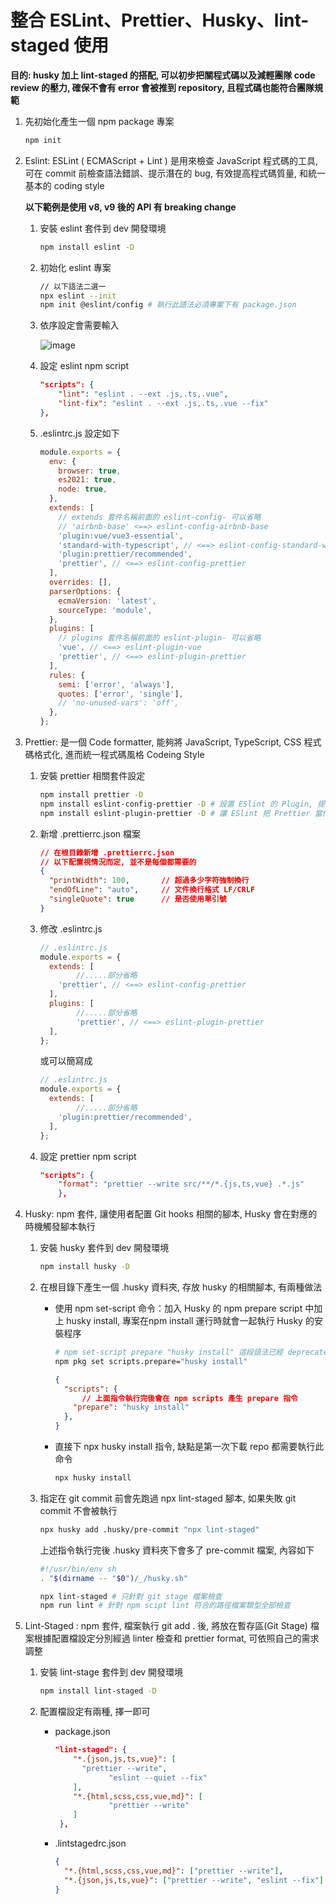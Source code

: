 # **整合 ESLint、Prettier、Husky、lint-staged 使用**

**目的: husky 加上 lint-staged 的搭配, 可以初步把關程式碼以及減輕團隊 code review 的壓力, 確保不會有 error 會被推到 repository, 且程式碼也能符合團隊規範**

1. 先初始化產生一個 npm package 專案
    
    ```bash
    npm init
    ```
    
2. Eslint: ESLint ( ECMAScript + Lint ) 是用來檢查 JavaScript 程式碼的工具, 可在 commit 前檢查語法錯誤、提示潛在的 bug, 有效提高程式碼質量, 和統一基本的 coding style
    
    **以下範例是使用 v8, v9 後的 API 有 breaking change**
    
    1. 安裝 eslint 套件到 dev 開發環境
        
        ```bash
        npm install eslint -D
        ```
        
    2. 初始化 eslint 專案
        
        ```bash
        // 以下語法二選一
        npx eslint --init
        npm init @eslint/config # 執行此語法必須專案下有 package.json
        ```
        
    3. 依序設定會需要輸入
        
        ![image](https://github.com/user-attachments/assets/38829301-71d0-4902-acfd-52f23c8f2791)

        
    4. 設定 eslint npm script
        
        ```json
        "scripts": {
            "lint": "eslint . --ext .js,.ts,.vue",
            "lint-fix": "eslint . --ext .js,.ts,.vue --fix"
        },
        ```
        
    5. .eslintrc.js 設定如下
        
        ```jsx
        module.exports = {
          env: {
            browser: true,
            es2021: true,
            node: true,
          },
          extends: [
            // extends 套件名稱前面的 eslint-config- 可以省略
            // 'airbnb-base' <==> eslint-config-airbnb-base
            'plugin:vue/vue3-essential',
            'standard-with-typescript', // <==> eslint-config-standard-with-typescript
            'plugin:prettier/recommended',
            'prettier', // <==> eslint-config-prettier
          ],
          overrides: [],
          parserOptions: {
            ecmaVersion: 'latest',
            sourceType: 'module',
          },
          plugins: [
            // plugins 套件名稱前面的 eslint-plugin- 可以省略
            'vue', // <==> eslint-plugin-vue
            'prettier', // <==> eslint-plugin-prettier
          ],
          rules: {
            semi: ['error', 'always'],
            quotes: ['error', 'single'],
            // 'no-unused-vars': 'off',
          },
        };
        ```
        
3. Prettier: 是一個 Code formatter, 能夠將 JavaScript, TypeScript, CSS 程式碼格式化, 進而統一程式碼風格 Codeing Style
    1. 安裝 prettier 相關套件設定
        
        ```bash
        npm install prettier -D 
        npm install eslint-config-prettier -D # 設置 ESlint 的 Plugin, 提供能力關閉那些與 Prettier 衝突的設定
        npm install eslint-plugin-prettier -D # 讓 ESlint 把 Prettier 當作一條規則去執行
        ```
        
    2. 新增 .prettierrc.json 檔案
        
        ```json
        // 在根目錄新增 .prettierrc.json
        // 以下配置視情況而定, 並不是每個都需要的
        {
          "printWidth": 100,       // 超過多少字符強制換行
          "endOfLine": "auto",     // 文件換行格式 LF/CRLF
          "singleQuote": true      // 是否使用單引號
        }
        ```
        
    3. 修改 .eslintrc.js
        
        ```jsx
        // .eslintrc.js
        module.exports = {
          extends: [
        		//.....部分省略
            'prettier', // <==> eslint-config-prettier
          ],
          plugins: [
        		//.....部分省略
        		'prettier', // <==> eslint-plugin-prettier
          ],
        };
        ```
        
        或可以簡寫成
        
        ```jsx
        // .eslintrc.js
        module.exports = {
          extends: [
        		//.....部分省略
            'plugin:prettier/recommended',
          ],
        };
        ```
        
    4. 設定 prettier npm script
        
        ```json
        "scripts": {
            "format": "prettier --write src/**/*.{js,ts,vue} .*.js"
        	},
        ```
        
4. Husky: npm 套件, 讓使用者配置 Git hooks 相關的腳本, Husky 會在對應的時機觸發腳本執行
    1. 安裝 husky 套件到 dev 開發環境
        
        ```bash
        npm install husky -D
        ```
        
    2. 在根目錄下產生一個 .husky 資料夾, 存放 husky 的相關腳本, 有兩種做法
        - 使用 npm set-script 命令：加入 Husky 的 npm prepare script 中加上 husky install, 專案在npm install 運行時就會一起執行 Husky 的安裝程序
            
            ```bash
            # npm set-script prepare "husky install" 這段語法已經 deprecated
            npm pkg set scripts.prepare="husky install"
            ```
            
            ```json
            {
              "scripts": {
            	  // 上面指令執行完後會在 npm scripts 產生 prepare 指令
                "prepare": "husky install"
              },
            }
            ```
            
        - 直接下 npx husky install 指令, 缺點是第一次下載 repo 都需要執行此命令
            
            ```bash
            npx husky install
            ```
            
    3. 指定在 git commit 前會先跑過 npx lint-staged 腳本, 如果失敗 git commit 不會被執行
        
        ```bash
        npx husky add .husky/pre-commit "npx lint-staged"
        ```
        
        上述指令執行完後 .husky 資料夾下會多了 pre-commit 檔案, 內容如下
        
        ```bash
        #!/usr/bin/env sh
        . "$(dirname -- "$0")/_/husky.sh"
        
        npx lint-staged # 只針對 git stage 檔案檢查
        npm run lint # 針對 npm scipt lint 符合的路徑檔案類型全部檢查
        ```
        
5. Lint-Staged :  npm 套件, 檔案執行 git add . 後, 將放在暫存區(Git Stage) 檔案根據配置檔設定分別經過 linter 檢查和 prettier format, 可依照自己的需求調整
    1. 安裝 lint-stage 套件到 dev 開發環境
        
        ```bash
        npm install lint-staged -D
        ```
        
    2. 配置檔設定有兩種, 擇一即可
        - package.json
            
            ```json
            "lint-staged": {
                "*.{json,js,ts,vue}": [
                  "prettier --write",
            			"eslint --quiet --fix"
                ],
                "*.{html,scss,css,vue,md}": [
            			"prettier --write"
                ]
             },
            ```
            
        - .lintstagedrc.json
            ```json
            {
              "*.{html,scss,css,vue,md}": ["prettier --write"],
              "*.{json,js,ts,vue}": ["prettier --write", "eslint --fix"]
            }
            ```
          
